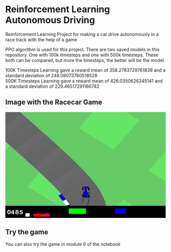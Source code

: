# Reinforcement Learning Autonomous Driving
Reinforcement Learning Project for making a car drive autonomously in a race track with the help of a game

PPO algorithm is used for this project. 
There are two saved models in this repository. One with 100k timesteps and one with 500k timesteps. These both can be compared, but more the timesteps, the better will be the model. 

100K Timesteps Learning gave a reward mean of 358.2783729761839 and a standard deviation of 248.08073760518528<br>
500K Timesteps Learning gave a reward mean of 426.0350626245141 and a standard deviation of 229.46517291166742

## Image with the Racecar Game
<div align="center">
    <img src="racecar.png">
</div>

## Try the game
You can also try the game in module 6 of the notebook
